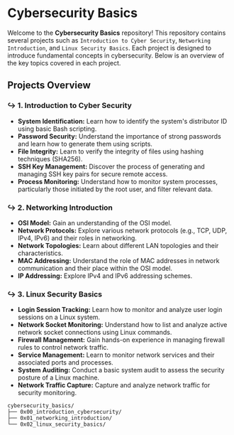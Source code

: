 # Cybersecurity Basics

Welcome to the **Cybersecurity Basics** repository! This repository contains several projects such as `Introduction to Cyber Security`, `Networking Introduction`, and `Linux Security Basics`. Each project is designed to introduce fundamental concepts in cybersecurity. Below is an overview of the key topics covered in each project.

## Projects Overview

### &#8618; 1. Introduction to Cyber Security

- **System Identification:** Learn how to identify the system's distributor ID using basic Bash scripting.
- **Password Security:** Understand the importance of strong passwords and learn how to generate them using scripts.
- **File Integrity:** Learn to verify the integrity of files using hashing techniques (SHA256).
- **SSH Key Management:** Discover the process of generating and managing SSH key pairs for secure remote access.
- **Process Monitoring:** Understand how to monitor system processes, particularly those initiated by the root user, and filter relevant data.

### &#8618; 2. Networking Introduction

- **OSI Model:** Gain an understanding of the OSI model.
- **Network Protocols:** Explore various network protocols (e.g., TCP, UDP, IPv4, IPv6) and their roles in networking.
- **Network Topologies:** Learn about different LAN topologies and their characteristics.
- **MAC Addressing:** Understand the role of MAC addresses in network communication and their place within the OSI model.
- **IP Addressing:** Explore IPv4 and IPv6 addressing schemes.

### &#8618; 3. Linux Security Basics

- **Login Session Tracking:** Learn how to monitor and analyze user login sessions on a Linux system.
- **Network Socket Monitoring:** Understand how to list and analyze active network socket connections using Linux commands.
- **Firewall Management:** Gain hands-on experience in managing firewall rules to control network traffic.
- **Service Management:** Learn to monitor network services and their associated ports and processes.
- **System Auditing:** Conduct a basic system audit to assess the security posture of a Linux machine.
- **Network Traffic Capture:** Capture and analyze network traffic for security monitoring.

```
cybersecurity_basics/
├── 0x00_introduction_cybersecurity/
├── 0x01_networking_introduction/
└── 0x02_linux_security_basics/
```
